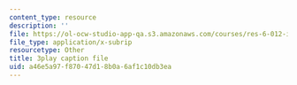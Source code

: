 ```yaml
---
content_type: resource
description: ''
file: https://ol-ocw-studio-app-qa.s3.amazonaws.com/courses/res-6-012-introduction-to-probability-spring-2018/a46e5a97f87047d18b0a6af1c10db3ea_byGWKoOc6EM.srt
file_type: application/x-subrip
resourcetype: Other
title: 3play caption file
uid: a46e5a97-f870-47d1-8b0a-6af1c10db3ea
---
```


